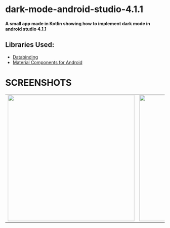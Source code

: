 # dark-mode-android-studio-4.1.1
#### A small app made in Kotlin showing how to implement dark mode in android studio 4.1.1

## Libraries Used:

- [Databinding](https://developer.android.com/jetpack/androidx/releases/databinding)
- [Material Components for Android](https://material.io/develop/android/docs/getting-started)

# SCREENSHOTS
<table>
  <tr>
    <td><img src="https://user-images.githubusercontent.com/29120494/102817259-74c44380-43f5-11eb-956d-433c63b16e8d.png" height="400px" /></td>
    <td><img src="https://user-images.githubusercontent.com/29120494/102817329-9b827a00-43f5-11eb-9fad-c09877d77d09.png" height="400px" /></td>
  </tr>
</table>
